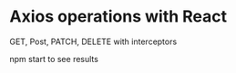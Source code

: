 # Axios operations with React

GET, Post, PATCH, DELETE with interceptors

npm start to see results
